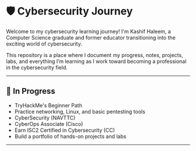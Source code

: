 # 🛡️ Cybersecurity Journey

Welcome to my cybersecurity learning journey! I'm Kashif Haleem, a Computer Science graduate and former educator transitioning into the exciting world of cybersecurity.

This repository is a place where I document my progress, notes, projects, labs, and everything I’m learning as I work toward becoming a professional in the cybersecurity field.

---

## 🚀 In Progress

- TryHackMe's Beginner Path 
- Practice networking, Linux, and basic pentesting tools
- CyberSecurity (NAVTTC)
- CyberOps Associate (Cisco)
- Earn ISC2 Certified in Cybersecurity (CC)
- Build a portfolio of hands-on projects and labs

---

